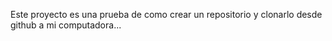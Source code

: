 Este proyecto es una prueba de como crear un repositorio y clonarlo desde github a mi computadora...